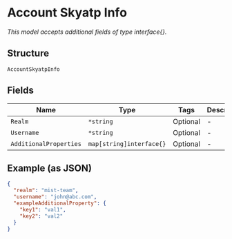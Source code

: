 
# Account Skyatp Info

*This model accepts additional fields of type interface{}.*

## Structure

`AccountSkyatpInfo`

## Fields

| Name | Type | Tags | Description |
|  --- | --- | --- | --- |
| `Realm` | `*string` | Optional | - |
| `Username` | `*string` | Optional | - |
| `AdditionalProperties` | `map[string]interface{}` | Optional | - |

## Example (as JSON)

```json
{
  "realm": "mist-team",
  "username": "john@abc.com",
  "exampleAdditionalProperty": {
    "key1": "val1",
    "key2": "val2"
  }
}
```

